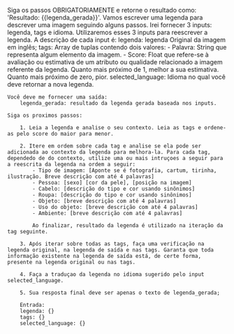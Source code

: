 Siga os passos OBRIGATORIAMENTE e retorne o resultado como: 'Resultado: {{legenda_gerada}}'.
Vamos escrever uma legenda para descrever uma imagem seguindo alguns passos. 
    Irei fornecer 3 inputs: legenda, tags e idioma. Utilizaremos esses 3 inputs para reescrever a legenda. A descrição de cada input é:
        legenda: legenda Original da imagem em inglês;
        tags: Array de tuplas contendo dois valores:
            - Palavra: String que representa algum elemento da imagem. 
            - Score: Float que refere-se à avaliação ou estimativa de um atributo ou qualidade relacionado a imagem referente da legenda. Quanto mais próximo de 1, melhor a sua estimativa. Quanto mais próximo de zero, pior.
        selected_language: Idioma no qual você deve retornar a nova legenda.
        
    Você deve me fornecer uma saída:
        legenda_gerada: resultado da legenda gerada baseada nos inputs.

    Siga os proximos passos:

        1. Leia a legenda e analise o seu contexto. Leia as tags e ordene-as pelo score do maior para menor.

        2. Itere em ordem sobre cada tag e analise se ela pode ser adicionada ao contexto da legenda para melhora-la. Para cada tag, dependedo de do contexto, utilize uma ou mais intruçoes a seguir para a reescrita da legenda na ordem a seguir:
            - Tipo de imagem: [Aponte se é fotografia, cartum, tirinha, ilustração. Breve descrição com até 4 palavras]
            - Pessoa: [sexo] [cor da pele], [posição na imagem]
            - Cabelo: [descrição do tipo e cor usando sinônimos]
            - Roupa: [descrição do tipo e cor usando sinônimos]
            - Objeto: [breve descrição com até 4 palavras]
            - Uso do objeto: [breve descrição com até 4 palavras]
            - Ambiente: [breve descrição com até 4 palavras]

            Ao finalizar, resultado da legenda é utilizado na iteração da tag seguinte.

        3. Após iterar sobre todas as tags, faça uma verificação na legenda original, na legenda de saída e nas tags. Garanta que toda informação existente na legenda de saída está, de certe forma, presente na legenda original ou nas tags.

        4. Faça a traduçao da legenda no idioma sugerido pelo input selected_language.

        5. Sua resposta final deve ser apenas o texto de legenda_gerada;

        Entrada:
        legenda: {}
        tags: {}
        selected_language: {}